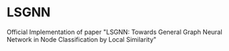 # LSGNN
Official Implementation of paper "LSGNN: Towards General Graph Neural Network in Node Classification by Local Similarity"
